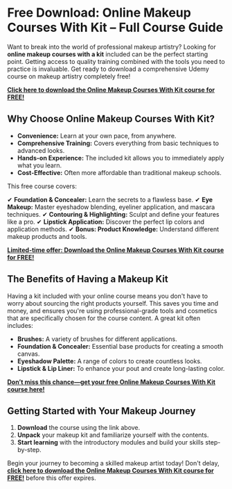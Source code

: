 # Free Download: Online Makeup Courses With Kit – Full Course Guide

Want to break into the world of professional makeup artistry? Looking for **online makeup courses with a kit** included can be the perfect starting point. Getting access to quality training combined with the tools you need to practice is invaluable. Get ready to download a comprehensive Udemy course on makeup artistry completely free!

[**Click here to download the Online Makeup Courses With Kit course for FREE!**](https://udemywork.com/online-makeup-courses-with-kit)

## Why Choose Online Makeup Courses With Kit?

*   **Convenience:** Learn at your own pace, from anywhere.
*   **Comprehensive Training:** Covers everything from basic techniques to advanced looks.
*   **Hands-on Experience:** The included kit allows you to immediately apply what you learn.
*   **Cost-Effective:** Often more affordable than traditional makeup schools.

This free course covers:

✔ **Foundation & Concealer:** Learn the secrets to a flawless base.
✔ **Eye Makeup:** Master eyeshadow blending, eyeliner application, and mascara techniques.
✔ **Contouring & Highlighting:** Sculpt and define your features like a pro.
✔ **Lipstick Application:** Discover the perfect lip colors and application methods.
✔ **Bonus: Product Knowledge:** Understand different makeup products and tools.

[**Limited-time offer: Download the Online Makeup Courses With Kit course for FREE!**](https://udemywork.com/online-makeup-courses-with-kit)

## The Benefits of Having a Makeup Kit

Having a kit included with your online course means you don't have to worry about sourcing the right products yourself. This saves you time and money, and ensures you're using professional-grade tools and cosmetics that are specifically chosen for the course content. A great kit often includes:

*   **Brushes:** A variety of brushes for different applications.
*   **Foundation & Concealer:** Essential base products for creating a smooth canvas.
*   **Eyeshadow Palette:** A range of colors to create countless looks.
*   **Lipstick & Lip Liner:** To enhance your pout and create long-lasting color.

[**Don’t miss this chance—get your free Online Makeup Courses With Kit course here!**](https://udemywork.com/online-makeup-courses-with-kit)

## Getting Started with Your Makeup Journey

1.  **Download** the course using the link above.
2.  **Unpack** your makeup kit and familiarize yourself with the contents.
3.  **Start learning** with the introductory modules and build your skills step-by-step.

Begin your journey to becoming a skilled makeup artist today! Don't delay, **[click here to download the Online Makeup Courses With Kit course for FREE!](https://udemywork.com/online-makeup-courses-with-kit)** before this offer expires.
